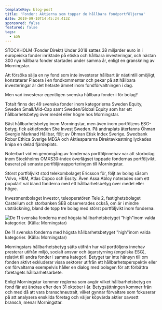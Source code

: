```yaml
---
templateKey: blog-post
title: 'Fonder: Aktierna som toppar de hållbara fondportföljerna'
date: 2019-09-10T14:45:24.413Z
sponsored: false
featured: false
tags:
  - ESG
---
```

STOCKHOLM (Fonder Direkt) Under 2018 sattes 38 miljarder euro in i europeiska fonder inriktade på etiska och hållbara investeringar, och nästan 300 nya hållbara fonder startades under samma år, enligt en granskning av Morningstar.



Att försöka sälja en ny fond som inte investerar hållbart är nästintill omöjligt, konstaterar Placera i en fondkommentar och pekar på att hållbara investeringar är det hetaste ämnet inom fondförvaltningen i dag.



Men vad investerar egentligen svenska hållbara fonder i för bolag?



Totalt finns det 49 svenska fonder inom kategorierna Sweden Equity, Sweden Small/Mid-Cap samt Sweden/Global Equity som har ett hållbarhetsbetyg över medel eller högre hos Morningstar.



Bäst hållbarhetsbetyg inom Morningstar, men även inom portföljens ESG-betyg, fick aktiefonden She Invest Sweden. På andraplats återfanns Öhman Svergie Marknad Hållbar, följt av Öhman Etisk Index Sverige. Swedbank Robur Ethica Sverige MEGA och Aktiespararna Direktavkastning lyckades knipa en delad fjärdeplats.



Noterbart vid en genomgång av fondernas portföljinnehav var att storbolag inom Stockholms OMXS30-index överlägset toppade fondernas portföljvikt, baserat på senaste portföljinrapporteringen till Morningstar.



Störst portföljvikt stod telekombolaget Ericsson för, följt av bolag såsom Volvo, H&M, Atlas Copco och Essity. Även Assa Abloy noterades som ett populärt val bland fonderna med ett hållbarhetsbetyg över medel eller högre.



Investmentbolaget Investor, teleoperatören Tele 2, fastighetsbolaget Castellum och storbanken SEB observerades också, om är i mindre utsträckning, bland de topp tre bolag med störst portföljvikt inom fonderna.

![De 11 svenska fonderna med högsta hållbarhetsbetyget "high"inom valda kategorier. (Källa: Morningstar)](/img/hållbara-fonder.png "De 11 svenska fonderna med högsta hållbarhetsbetyget \"high\"inom valda kategorier. (Källa: Morningstar)")

<span class="image-caption">De 11 svenska fonderna med högsta hållbarhetsbetyget "high"inom valda kategorier. (Källa: Morningstar)</span>

Morningstars hållbarhetsbetyg sätts utifrån hur väl portföljens innehav presterar utifrån miljö, socialt ansvar och ägarstyrning (engelska ESG), relativt till andra fonder i samma kategori. Betyget tar inte hänsyn till om fonden aktivt exkluderar vissa sektorer utifrån ett hållbarhetsperspektiv eller om förvaltarna exempelvis håller en dialog med bolagen för att förbättra företagets hållbarhetsarbete.



Enligt Morningstar kommer reglerna som avgör vilket hållbarhetsbetyg en fond får att ändras efter den 31 oktober i år. Betygsättningen kommer från och med då att vara branschneutralt, vilket gynnar förvaltare som fokuserar på att analysera enskilda företag och väljer köpvärda aktier oavsett bransch, menar Morningstar.
